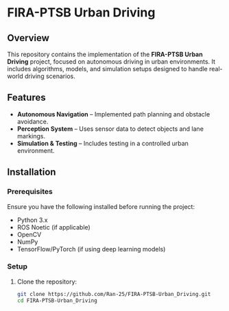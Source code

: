 # FIRA-PTSB Urban Driving

## Overview  
This repository contains the implementation of the **FIRA-PTSB Urban Driving** project, focused on autonomous driving in urban environments. It includes algorithms, models, and simulation setups designed to handle real-world driving scenarios.  

## Features  
- **Autonomous Navigation** – Implemented path planning and obstacle avoidance.  
- **Perception System** – Uses sensor data to detect objects and lane markings.  
- **Simulation & Testing** – Includes testing in a controlled urban environment.  

## Installation  
### Prerequisites  
Ensure you have the following installed before running the project:  
- Python 3.x  
- ROS Noetic (if applicable)  
- OpenCV  
- NumPy  
- TensorFlow/PyTorch (if using deep learning models)  

### Setup  
1. Clone the repository:  
   ```sh  
   git clone https://github.com/Ran-25/FIRA-PTSB-Urban_Driving.git  
   cd FIRA-PTSB-Urban_Driving  
   ```  